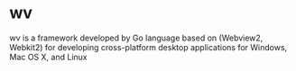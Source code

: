 # wv
wv is a framework developed by Go language based on (Webview2, Webkit2) for developing cross-platform desktop applications for Windows, Mac OS X, and Linux
